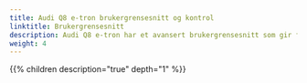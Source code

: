 ```yaml
---
title: Audi Q8 e-tron brukergrensesnitt og kontrol
linktitle: Brukergrensesnitt
description: Audi Q8 e-tron har et avansert brukergrensesnitt som gir fører god kontroll
weight: 4
---
```



{{% children description="true" depth="1" %}}
